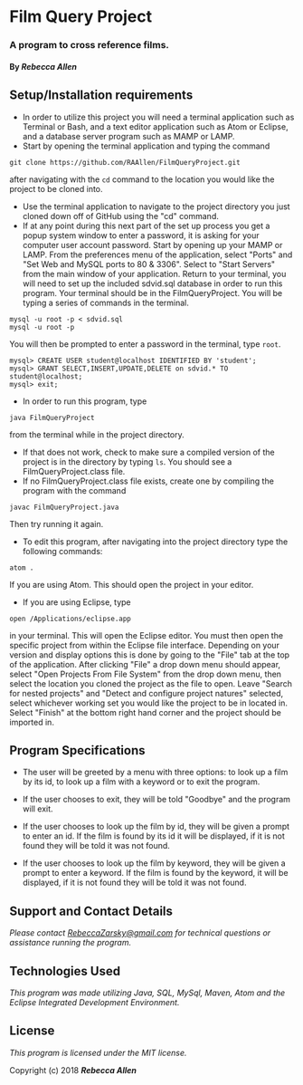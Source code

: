# Film Query Project

### A program to cross reference films.

#### By _**Rebecca Allen**_

## Setup/Installation requirements

* In order to utilize this project you will need a terminal application such as Terminal or Bash, and a text editor application such as Atom or Eclipse, and a database server program such as MAMP or LAMP.
* Start by opening the terminal application and typing the command
```
git clone https://github.com/RAAllen/FilmQueryProject.git
```
after navigating with the `cd` command to the location you would like the project to be cloned into.
* Use the terminal application to navigate to the project directory you just cloned down off of GitHub using the "cd" command.
* If at any point during this next part of the set up process you get a popup system window to enter a password, it is asking for your computer user account password. Start by opening up your MAMP or LAMP. From the preferences menu of the application, select "Ports" and "Set Web and MySQL ports to 80 & 3306". Select to "Start Servers" from the main window of your application. Return to your terminal, you will need to set up the included sdvid.sql database in order to run this program. Your terminal should be in the FilmQueryProject. You will be typing a series of commands in the terminal.
```
mysql -u root -p < sdvid.sql
mysql -u root -p
```
You will then be prompted to enter a password in the terminal, type `root`.
```
mysql> CREATE USER student@localhost IDENTIFIED BY 'student';
mysql> GRANT SELECT,INSERT,UPDATE,DELETE on sdvid.* TO student@localhost;
mysql> exit;
```
* In order to run this program, type
```
java FilmQueryProject
```
from the terminal while in the project directory.
* If that does not work, check to make sure a compiled version of the project is in the directory by typing `ls`. You should see a FilmQueryProject.class file.
* If no FilmQueryProject.class file exists, create one by compiling the program with the command
```
javac FilmQueryProject.java
```
Then try running it again.
* To edit this program, after navigating into the project directory type the following commands:
```
atom .
```
If you are using Atom. This should open the project in your editor.
* If you are using Eclipse, type
```
open /Applications/eclipse.app
```
in your terminal. This will open the Eclipse editor. You must then open the specific project from within the Eclipse file interface. Depending on your version and display options this is done by going to the "File" tab at the top of the application. After clicking "File" a drop down menu should appear, select "Open Projects From File System" from the drop down menu, then select the location you cloned the project as the file to open. Leave "Search for nested projects" and "Detect and configure project natures" selected, select whichever working set you would like the project to be in located in. Select "Finish" at the bottom right hand corner and the project should be imported in.

## Program Specifications

* The user will be greeted by a menu with three options: to look up a film by its id, to look up a film with a keyword or to exit the program.

* If the user chooses to exit, they will be told "Goodbye" and the program will exit.

* If the user chooses to look up the film by id, they will be given a prompt to enter an id. If the film is found by its id it will be displayed, if it is not found they will be told it was not found.

* If the user chooses to look up the film by keyword, they will be given a prompt to enter a keyword. If the film is found by the keyword, it will be displayed, if it is not found they will be told it was not found.


## Support and Contact Details

_Please contact RebeccaZarsky@gmail.com for technical questions or assistance running the program._

## Technologies Used

_This program was made utilizing Java, SQL, MySql, Maven, Atom and the Eclipse Integrated Development Environment._

## License

_This program is licensed under the MIT license._

Copyright (c) 2018 **_Rebecca Allen_**
